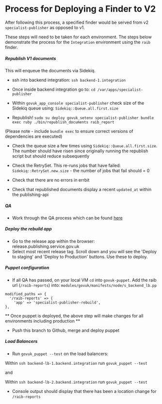 # Process for Deploying a Finder to V2

After following this process, a specified finder would be served from v2 `specialist-publisher` as opposed to v1.

These steps will need to be taken for each environment. The steps below demonstrate the process for the `Integration` environment using the `raib` finder.

##### Republish V1 documents
This will enqueue the documents via Sidekiq.

* ssh into backend integration: `ssh backend-1.integration`

* Once inside backend integration go to: `cd /var/apps/specialist-publisher`

* Within `govuk_app_console specialist-publisher` check size of the Sidekiq queue using: `Sidekiq::Queue.all.first.size`

* Republish! `sudo su deploy govuk_setenv specialist-publisher bundle exec ruby ./bin/republish_documents raib_report`

(Please note - include `bundle exec` to ensure correct versions of dependencies are executed)

* Check the queue size a few times using `Sidekiq::Queue.all.first.size`. The number should have risen since originally running the republish script but should reduce subsequently

* Check the RetrySet. This re-runs jobs that have failed: `Sidekiq::RetrySet.new.size` - the number of jobs that fail should = 0

* Check that there are no errors in errbit

* Check that republished documents display a recent `updated_at` within the publishing-api

##### QA

* Work through the QA process which can be found [here](https://docs.google.com/spreadsheets/d/13LmDUgd2CKNjihtDP9KNHTtGtQaZls4O0p10eCFTrsg/edit#gid=1849433504)

##### Deploy the rebuild app

* Go to the release app within the browser: release.publishing.service.gov.uk
* Select most recent release tag. Scroll down and you will see the 'Deploy to staging' and 'Deploy to Production' buttons. Use these to deploy.

##### Puppet configuration

* If all QA has passed, on your local VM `cd` into `govuk-puppet`. Add the raib url (`/raib-reports`) into: `modules/govuk/manifests/node/s_backend_lb.pp`

```
modified_paths => {
  '/raib-reports' => {
    'app' => 'specialist-publisher-rebuild',
},
```

** Once puppet is deployed, the above step will make changes for all environments including production **

* Push this branch to Github, merge and deploy puppet

##### Load Balancers

* Run `govuk_puppet --test` on the load balancers: 

Within `ssh backend-lb-1.backend.integration` run `govuk_puppet --test`

and

Within `ssh backend-lb-2.backend.integration` run `govuk_puppet --test`

* Console output should display that there has been a location change for `/raib-reports`



